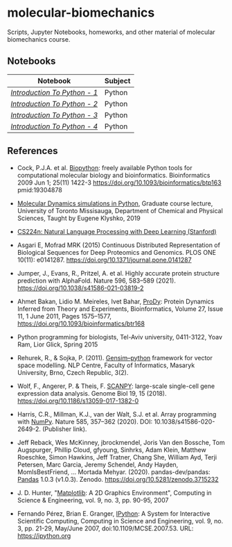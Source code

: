 # molecular-biomechanics
Scripts, Jupyter Notebooks, homeworks, and other material of molecular biomechanics course. 

## Notebooks

Notebook  | Subject | 
---------------| ---------------
| [*Introduction To Python - 1*](https://nbviewer.org/github/Naghipourfar/molecular-biomechanics/blob/main/python/1%20-%20Basics.ipynb)| Python |
| [*Introduction To Python - 2*](https://nbviewer.org/github/Naghipourfar/molecular-biomechanics/blob/main/python/2%20-%20String%2C%20Lists%2C%20Loops.ipynb)| Python |
| [*Introduction To Python - 3*](https://nbviewer.org/github/Naghipourfar/molecular-biomechanics/blob/main/python/3%20-%20Functions%2C%20Dictionaries%2C%20Args%2C%20Scopes.ipynb)| Python |
| [*Introduction To Python - 4*](https://nbviewer.org/github/Naghipourfar/molecular-biomechanics/blob/main/python/4%20-%20Modules%2C%20Files%2C%20CSVs.ipynb)| Python |






## References

* Cock, P.J.A. et al. [Biopython](https://biopython.org/): freely available Python tools for computational molecular biology and bioinformatics. Bioinformatics 2009 Jun 1; 25(11) 1422-3 https://doi.org/10.1093/bioinformatics/btp163 pmid:19304878

* [Molecular Dynamics simulations in Python](https://klyshko.github.io/teaching/2019-03-01-teaching), Graduate course lecture, University of Toronto Missisauga, Department of Chemical and Physical Sciences, Taught by Eugene Klyshko, 2019

* [CS224n: Natural Language Processing with Deep Learning (Stanford)](https://web.stanford.edu/class/cs224n/)

* Asgari E, Mofrad MRK (2015) Continuous Distributed Representation of Biological Sequences for Deep Proteomics and Genomics. PLOS ONE 10(11): e0141287. https://doi.org/10.1371/journal.pone.0141287

* Jumper, J., Evans, R., Pritzel, A. et al. Highly accurate protein structure prediction with AlphaFold. Nature 596, 583–589 (2021). https://doi.org/10.1038/s41586-021-03819-2

* Ahmet Bakan, Lidio M. Meireles, Ivet Bahar, [ProDy](http://prody.csb.pitt.edu/): Protein Dynamics Inferred from Theory and Experiments, Bioinformatics, Volume 27, Issue 11, 1 June 2011, Pages 1575–1577, https://doi.org/10.1093/bioinformatics/btr168

* Python programming for biologists, Tel-Aviv university, 0411-3122, Yoav Ram, Lior Glick, Spring 2015

* Rehurek, R., & Sojka, P. (2011). [Gensim–python](https://radimrehurek.com/gensim/) framework for vector space modelling. NLP Centre, Faculty of Informatics, Masaryk University, Brno, Czech Republic, 3(2).

* Wolf, F., Angerer, P. & Theis, F. [SCANPY](https://scanpy.readthedocs.io/en/stable/): large-scale single-cell gene expression data analysis. Genome Biol 19, 15 (2018). https://doi.org/10.1186/s13059-017-1382-0

* Harris, C.R., Millman, K.J., van der Walt, S.J. et al. Array programming with [NumPy](https://numpy.org/). Nature 585, 357–362 (2020). DOI: 10.1038/s41586-020-2649-2. (Publisher link).

* Jeff Reback, Wes McKinney, jbrockmendel, Joris Van den Bossche, Tom Augspurger, Phillip Cloud, gfyoung, Sinhrks, Adam Klein, Matthew Roeschke, Simon Hawkins, Jeff Tratner, Chang She, William Ayd, Terji Petersen, Marc Garcia, Jeremy Schendel, Andy Hayden, MomIsBestFriend, … Mortada Mehyar. (2020). pandas-dev/pandas: [Pandas](https://pandas.pydata.org/) 1.0.3 (v1.0.3). Zenodo. https://doi.org/10.5281/zenodo.3715232

* J. D. Hunter, "[Matplotlib](https://matplotlib.org/): A 2D Graphics Environment", Computing in Science & Engineering, vol. 9, no. 3, pp. 90-95, 2007

* Fernando Pérez, Brian E. Granger, [IPython](https://ipython.org): A System for Interactive Scientific Computing, Computing in Science and Engineering, vol. 9, no. 3, pp. 21-29, May/June 2007, doi:10.1109/MCSE.2007.53. URL: https://ipython.org





